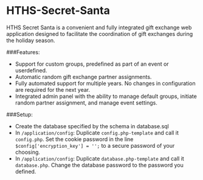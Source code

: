 HTHS-Secret-Santa
=================
HTHS Secret Santa is a convenient and fully integrated gift exchange web application designed to facilitate the coordination of gift exchanges during the holiday season.

###Features:
* Support for custom groups, predefined as part of an event or userdefined.
* Automatic random gift exchange partner assignments.
* Fully automated support for multiple years. No changes in configuration are required for the next year.
* Integrated admin panel with the ability to manage default groups, initiate random partner assignment, and manage event settings.

###Setup:
* Create the database specified by the schema in database.sql
* In `/application/config`: Duplicate `config.php-template` and call it `config.php`. Set the cookie password in the line `$config['encryption_key'] = '';` to a secure password of your choosing.
* In `/application/config`: Duplicate `database.php-template` and call it `database.php`. Change the database password to the password you defined.
